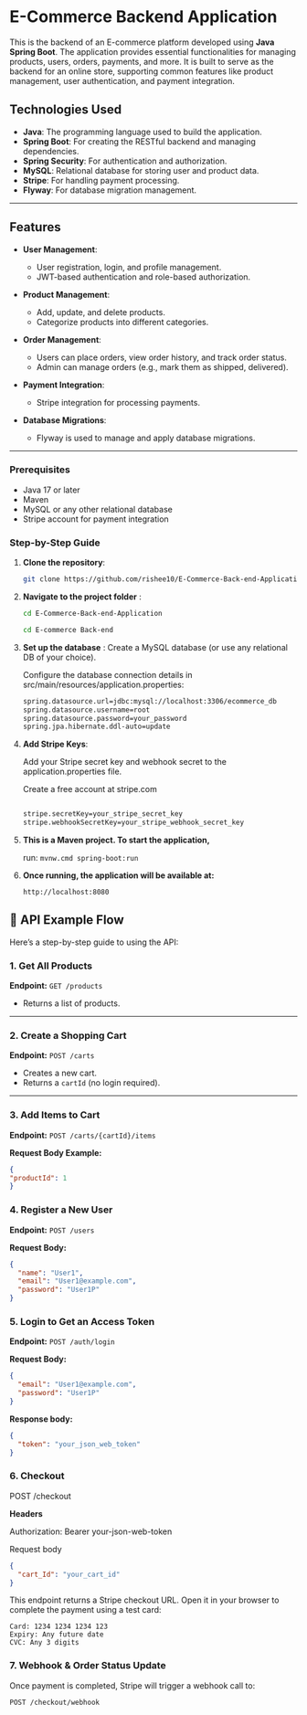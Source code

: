 # E-Commerce Backend Application

This is the backend of an E-commerce platform developed using **Java Spring Boot**. The application provides essential functionalities for managing products, users, orders, payments, and more. It is built to serve as the backend for an online store, supporting common features like product management, user authentication, and payment integration.

## Technologies Used

- **Java**: The programming language used to build the application.
- **Spring Boot**: For creating the RESTful backend and managing dependencies.
- **Spring Security**: For authentication and authorization.
- **MySQL**: Relational database for storing user and product data.
- **Stripe**: For handling payment processing.
- **Flyway**: For database migration management.

---

## Features

- **User Management**:
  - User registration, login, and profile management.
  - JWT-based authentication and role-based authorization.
  
- **Product Management**:
  - Add, update, and delete products.
  - Categorize products into different categories.
  
- **Order Management**:
  - Users can place orders, view order history, and track order status.
  - Admin can manage orders (e.g., mark them as shipped, delivered).
  
- **Payment Integration**:
  - Stripe integration for processing payments.

- **Database Migrations**:
  - Flyway is used to manage and apply database migrations.

---

### Prerequisites

- Java 17 or later
- Maven
- MySQL or any other relational database
- Stripe account for payment integration

### Step-by-Step Guide

1. **Clone the repository**:
   ```bash
   git clone https://github.com/rishee10/E-Commerce-Back-end-Application.git
   
2. **Navigate to the project folder** :
   ``` bash
   cd E-Commerce-Back-end-Application

   cd E-commerce Back-end

3. **Set up the database** :
   Create a MySQL database (or use any relational DB of your choice).

   Configure the database connection details in src/main/resources/application.properties:

   ``` bash
   spring.datasource.url=jdbc:mysql://localhost:3306/ecommerce_db
   spring.datasource.username=root
   spring.datasource.password=your_password
   spring.jpa.hibernate.ddl-auto=update

4. **Add Stripe Keys**:

   Add your Stripe secret key and webhook secret to the application.properties file.
   
   Create a free account at stripe.com
   
   ``` bash

   stripe.secretKey=your_stripe_secret_key
   stripe.webhookSecretKey=your_stripe_webhook_secret_key

5. **This is a Maven project. To start the application,**
   
   run:  ``` mvnw.cmd spring-boot:run ```

6. **Once running, the application will be available at:**

   ``` http://localhost:8080 ```


## 🧪 API Example Flow

Here’s a step-by-step guide to using the API:

### 1. Get All Products

**Endpoint:** `GET /products`

- Returns a list of products.


---

### 2. Create a Shopping Cart

**Endpoint:** `POST /carts`

- Creates a new cart.
- Returns a `cartId` (no login required).

---

### 3. Add Items to Cart

**Endpoint:** `POST /carts/{cartId}/items`

**Request Body Example:**



```json
{
"productId": 1
}
```


### 4. Register a New User

**Endpoint:** `POST /users`

**Request Body:**

```json
{
  "name": "User1",
  "email": "User1@example.com",
  "password": "User1P"
}
```

### 5\. Login to Get an Access Token

**Endpoint:** `POST /auth/login`

**Request Body:**

```json
{
  "email": "User1@example.com",
  "password": "User1P"
}
```

**Response body:**

```json
{
  "token": "your_json_web_token"
}
```


### 6. Checkout

POST /checkout 

**Headers**

Authorization: Bearer your-json-web-token

Request body
```json
{
  "cart_Id": "your_cart_id"
}
```

This endpoint returns a Stripe checkout URL. Open it in your browser to complete the payment using a test card:

```
Card: 1234 1234 1234 123
Expiry: Any future date
CVC: Any 3 digits
```




### 7. Webhook & Order Status Update

Once payment is completed, Stripe will trigger a webhook call to:

```
POST /checkout/webhook
```
